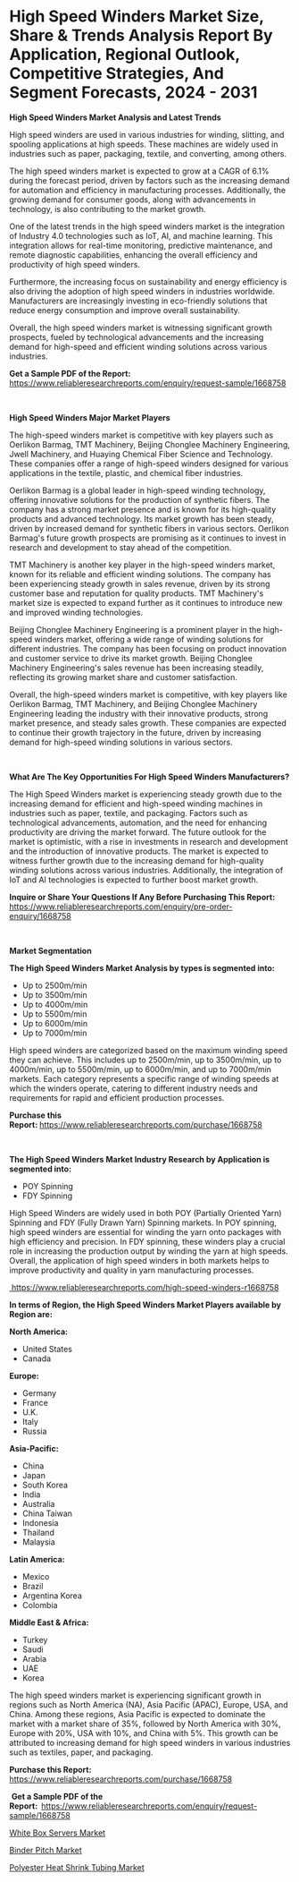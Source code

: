 <p><h1>High Speed Winders Market Size, Share & Trends Analysis Report By Application, Regional Outlook, Competitive Strategies, And Segment Forecasts, 2024 - 2031</h1></p><p><strong>High Speed Winders Market Analysis and Latest Trends</strong></p>
<p><p>High speed winders are used in various industries for winding, slitting, and spooling applications at high speeds. These machines are widely used in industries such as paper, packaging, textile, and converting, among others.</p><p>The high speed winders market is expected to grow at a CAGR of 6.1% during the forecast period, driven by factors such as the increasing demand for automation and efficiency in manufacturing processes. Additionally, the growing demand for consumer goods, along with advancements in technology, is also contributing to the market growth.</p><p>One of the latest trends in the high speed winders market is the integration of Industry 4.0 technologies such as IoT, AI, and machine learning. This integration allows for real-time monitoring, predictive maintenance, and remote diagnostic capabilities, enhancing the overall efficiency and productivity of high speed winders.</p><p>Furthermore, the increasing focus on sustainability and energy efficiency is also driving the adoption of high speed winders in industries worldwide. Manufacturers are increasingly investing in eco-friendly solutions that reduce energy consumption and improve overall sustainability.</p><p>Overall, the high speed winders market is witnessing significant growth prospects, fueled by technological advancements and the increasing demand for high-speed and efficient winding solutions across various industries.</p></p>
<p><strong>Get a Sample PDF of the Report:&nbsp;</strong> <a href="https://www.reliableresearchreports.com/enquiry/request-sample/1668758">https://www.reliableresearchreports.com/enquiry/request-sample/1668758</a></p>
<p>&nbsp;</p>
<p><strong>High Speed Winders Major Market Players</strong></p>
<p><p>The high-speed winders market is competitive with key players such as Oerlikon Barmag, TMT Machinery, Beijing Chonglee Machinery Engineering, Jwell Machinery, and Huaying Chemical Fiber Science and Technology. These companies offer a range of high-speed winders designed for various applications in the textile, plastic, and chemical fiber industries.</p><p>Oerlikon Barmag is a global leader in high-speed winding technology, offering innovative solutions for the production of synthetic fibers. The company has a strong market presence and is known for its high-quality products and advanced technology. Its market growth has been steady, driven by increased demand for synthetic fibers in various sectors. Oerlikon Barmag's future growth prospects are promising as it continues to invest in research and development to stay ahead of the competition.</p><p>TMT Machinery is another key player in the high-speed winders market, known for its reliable and efficient winding solutions. The company has been experiencing steady growth in sales revenue, driven by its strong customer base and reputation for quality products. TMT Machinery's market size is expected to expand further as it continues to introduce new and improved winding technologies.</p><p>Beijing Chonglee Machinery Engineering is a prominent player in the high-speed winders market, offering a wide range of winding solutions for different industries. The company has been focusing on product innovation and customer service to drive its market growth. Beijing Chonglee Machinery Engineering's sales revenue has been increasing steadily, reflecting its growing market share and customer satisfaction.</p><p>Overall, the high-speed winders market is competitive, with key players like Oerlikon Barmag, TMT Machinery, and Beijing Chonglee Machinery Engineering leading the industry with their innovative products, strong market presence, and steady sales growth. These companies are expected to continue their growth trajectory in the future, driven by increasing demand for high-speed winding solutions in various sectors.</p></p>
<p>&nbsp;</p>
<p><strong>What Are The Key Opportunities For High Speed Winders Manufacturers?</strong></p>
<p><p>The High Speed Winders market is experiencing steady growth due to the increasing demand for efficient and high-speed winding machines in industries such as paper, textile, and packaging. Factors such as technological advancements, automation, and the need for enhancing productivity are driving the market forward. The future outlook for the market is optimistic, with a rise in investments in research and development and the introduction of innovative products. The market is expected to witness further growth due to the increasing demand for high-quality winding solutions across various industries. Additionally, the integration of IoT and AI technologies is expected to further boost market growth.</p></p>
<p><strong>Inquire or Share Your Questions If Any Before Purchasing This Report:</strong> <a href="https://www.reliableresearchreports.com/enquiry/pre-order-enquiry/1668758">https://www.reliableresearchreports.com/enquiry/pre-order-enquiry/1668758</a></p>
<p>&nbsp;</p>
<p><strong>Market Segmentation</strong></p>
<p><strong>The High Speed Winders Market Analysis by types is segmented into:</strong></p>
<p><ul><li>Up to 2500m/min</li><li>Up to 3500m/min</li><li>Up to 4000m/min</li><li>Up to 5500m/min</li><li>Up to 6000m/min</li><li>Up to 7000m/min</li></ul></p>
<p><p>High speed winders are categorized based on the maximum winding speed they can achieve. This includes up to 2500m/min, up to 3500m/min, up to 4000m/min, up to 5500m/min, up to 6000m/min, and up to 7000m/min markets. Each category represents a specific range of winding speeds at which the winders operate, catering to different industry needs and requirements for rapid and efficient production processes.</p></p>
<p><strong>Purchase this Report:&nbsp;</strong><a href="https://www.reliableresearchreports.com/purchase/1668758">https://www.reliableresearchreports.com/purchase/1668758</a></p>
<p>&nbsp;</p>
<p><strong>The High Speed Winders Market Industry Research by Application is segmented into:</strong></p>
<p><ul><li>POY Spinning</li><li>FDY Spinning</li></ul></p>
<p><p>High Speed Winders are widely used in both POY (Partially Oriented Yarn) Spinning and FDY (Fully Drawn Yarn) Spinning markets. In POY spinning, high speed winders are essential for winding the yarn onto packages with high efficiency and precision. In FDY spinning, these winders play a crucial role in increasing the production output by winding the yarn at high speeds. Overall, the application of high speed winders in both markets helps to improve productivity and quality in yarn manufacturing processes.</p></p>
<p><a href="https://www.reliableresearchreports.com/high-speed-winders-r1668758">&nbsp;https://www.reliableresearchreports.com/high-speed-winders-r1668758</a></p>
<p><strong>In terms of Region, the High Speed Winders Market Players available by Region are:</strong></p>
<p>
    <p> <strong> North America: </strong>
        <ul>
            <li>United States</li>
            <li>Canada</li>
        </ul>
        </p> 
    <p> <strong> Europe: </strong>
        <ul>
            <li>Germany</li>
            <li>France</li>
            <li>U.K.</li>
            <li>Italy</li>
            <li>Russia</li>
        </ul>
        </p> 
    <p> <strong> Asia-Pacific: </strong>
        <ul>
            <li>China</li>
            <li>Japan</li>
            <li>South Korea</li>
            <li>India</li>
            <li>Australia</li>
            <li>China Taiwan</li>
            <li>Indonesia</li>
            <li>Thailand</li>
            <li>Malaysia</li>
        </ul>
        </p> 
    <p> <strong> Latin America: </strong>
        <ul>
            <li>Mexico</li>
            <li>Brazil</li>
            <li>Argentina Korea</li>
            <li>Colombia</li>
        </ul>
        </p> 
    <p> <strong> Middle East & Africa: </strong>
        <ul>
            <li>Turkey</li>
            <li>Saudi</li>
            <li>Arabia</li>
            <li>UAE</li>
            <li>Korea</li>
        </ul>
    </p>
    </p>
<p><p>The high speed winders market is experiencing significant growth in regions such as North America (NA), Asia Pacific (APAC), Europe, USA, and China. Among these regions, Asia Pacific is expected to dominate the market with a market share of 35%, followed by North America with 30%, Europe with 20%, USA with 10%, and China with 5%. This growth can be attributed to increasing demand for high speed winders in various industries such as textiles, paper, and packaging.</p></p>
<p><strong>Purchase this Report: </strong><a href="https://www.reliableresearchreports.com/purchase/1668758">https://www.reliableresearchreports.com/purchase/1668758</a></p>
<p>&nbsp;<strong>Get a Sample PDF of the Report:&nbsp;&nbsp;</strong><a href="https://www.reliableresearchreports.com/enquiry/request-sample/1668758">https://www.reliableresearchreports.com/enquiry/request-sample/1668758</a></p>
<p><strong></strong></p>
<p><p><a href="https://www.linkedin.com/pulse/white-box-servers-market-trends-analysis-forecasted-period-2024-2031-uzaqe?trackingId=QNFpaQkN8Mp%2F7OmJR8i8dA%3D%3D">White Box Servers Market</a></p><p><a href="https://www.linkedin.com/pulse/binder-pitch-market-size-reflecting-forecast-till-2031-type-application-orepe?trackingId=Lil7pYlKbFoXemjdea%2B81A%3D%3D">Binder Pitch Market</a></p><p><a href="https://www.linkedin.com/pulse/polyester-heat-shrink-tubing-market-size-evaluating-its-trends-alhke?trackingId=Ao%2FJqmXEBxqfkNvfh9fP5Q%3D%3D">Polyester Heat Shrink Tubing Market</a></p></p>